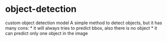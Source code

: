 # object-detection
custom object detection model
A simple method to detect objects,
but it has many cons:
    * it will always tries to predict bbox, also there is no object
    * it can predict only one object in the image
